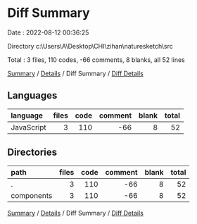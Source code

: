 # Diff Summary

Date : 2022-08-12 00:36:25

Directory c:\\Users\\A\\Desktop\\CHI\\zihan\\naturesketch\\src

Total : 3 files,  110 codes, -66 comments, 8 blanks, all 52 lines

[Summary](results.md) / [Details](details.md) / Diff Summary / [Diff Details](diff-details.md)

## Languages
| language | files | code | comment | blank | total |
| :--- | ---: | ---: | ---: | ---: | ---: |
| JavaScript | 3 | 110 | -66 | 8 | 52 |

## Directories
| path | files | code | comment | blank | total |
| :--- | ---: | ---: | ---: | ---: | ---: |
| . | 3 | 110 | -66 | 8 | 52 |
| components | 3 | 110 | -66 | 8 | 52 |

[Summary](results.md) / [Details](details.md) / Diff Summary / [Diff Details](diff-details.md)